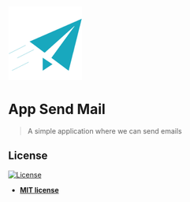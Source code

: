 <img src="logo.png" title="Image" alt="ProjectImage" width="150"  height="150" >

# App Send Mail

> A simple application where we can send emails

## License

[![License](http://img.shields.io/:license-mit-blue.svg?style=flat-square)](http://badges.mit-license.org)

- **[MIT license](http://opensource.org/licenses/mit-license.php)**

